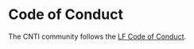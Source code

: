 # Code of Conduct

The CNTI community follows the
[LF Code of Conduct](https://lfprojects.org/policies/code-of-conduct/).
